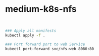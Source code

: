 # medium-k8s-nfs


```sh


### Apply all manifests
kubectl apply -f .

### Port forward port to web Service
kubectl port-forward svc/nfs-web 8080:80

```